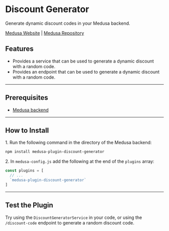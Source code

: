 # Discount Generator

Generate dynamic discount codes in your Medusa backend.

[Medusa Website](https://medusajs.com/) | [Medusa Repository](https://github.com/medusajs/medusa)

## Features

- Provides a service that can be used to generate a dynamic discount with a random code.
- Provides an endpoint that can be used to generate a dynamic discount with a random code.

---

## Prerequisites

- [Medusa backend](https://docs.medusajs.com/development/backend/install)

---

## How to Install

1\. Run the following command in the directory of the Medusa backend:

  ```bash
  npm install medusa-plugin-discount-generator
  ```

2\. In `medusa-config.js` add the following at the end of the `plugins` array:

  ```js
  const plugins = [
    // ...
    `medusa-plugin-discount-generator`
  ]
  ```

---

## Test the Plugin

Try using the `DiscountGeneratorService` in your code, or using the `/discount-code` endpoint to generate a random discount code.
